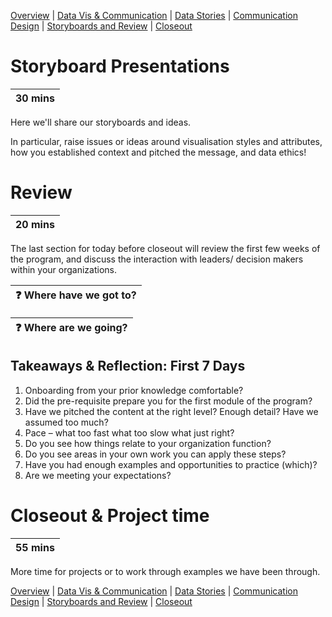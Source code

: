 [Overview](./00_overview.md) |
[Data Vis & Communication](./01_dataviscomms.md) |
[Data Stories](./02_datastories.md) |
[Communication Design](./03_commuicationDesign.md) |
[Storyboards and Review](./04_review.md)  |
[Closeout](./05_closeout.md)

# Storyboard Presentations

| 30 mins |
| ------- |

Here we'll share our storyboards and ideas.

In particular, raise issues or ideas around visualisation styles and attributes,
how you established context and pitched the message, and data ethics!


# Review

| 20 mins |
| ------- |

The last section for today before closeout will review the first
few weeks of the program, and discuss the interaction with leaders/
decision makers within your organizations.

| :question: Where have we got to? |
| -------------------------------- |


| :question: Where are we going? |
| ------------------------------ |

## Takeaways & Reflection: First 7 Days

1.	Onboarding from your prior knowledge comfortable?
2.	Did the pre-requisite prepare you for the first module of the program?
3.	Have we pitched the content at the right level? Enough detail? Have we assumed too much?
4.	Pace – what too fast what too slow what just right?
5.	Do you see how things relate to your organization function?
6.	Do you see areas in your own work you can apply these steps?
7.	Have you had enough examples and opportunities to practice (which)?
8.	Are we meeting your expectations?


# Closeout & Project time

| 55 mins |
| ------- |

More time for projects or to work through examples we have been through.

[Overview](./00_overview.md) |
[Data Vis & Communication](./01_dataviscomms.md) |
[Data Stories](./02_datastories.md) |
[Communication Design](./03_commuicationDesign.md) |
[Storyboards and Review](./04_review.md)  |
[Closeout](./05_closeout.md)
